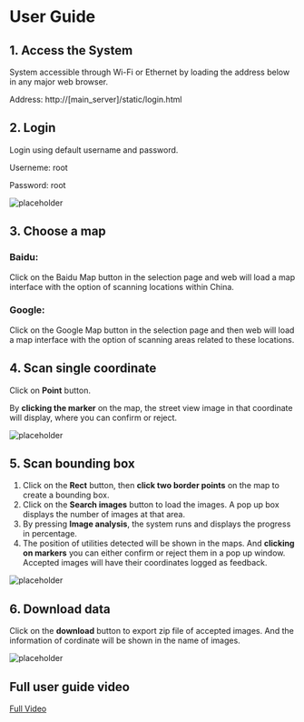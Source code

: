 # User Guide

## 1. Access the System

System accessible through Wi-Fi or Ethernet by loading the address below in any major web browser.

Address: http://[main_server]/static/login.html
   

## 2. Login

Login using default username and password.

Userneme: root

Password: root

![placeholder](http://osvz68mjl.bkt.clouddn.com/login.gif)


## 3. Choose a map

### Baidu: 

Click on the Baidu Map button in the selection page and web will load a map interface with the option of scanning locations within China.


### Google: 

Click on the Google Map button in the selection page and then web will load a map interface with the option of scanning areas related to these locations.


## 4. Scan single coordinate

Click on **Point** button. 

By **clicking the marker** on the map, the street view image in that coordinate will display, where you can confirm or reject.

![placeholder](http://osvz68mjl.bkt.clouddn.com/point.gif)

## 5. Scan bounding box
1. Click on the **Rect** button, then **click two border points** on the map to create a bounding box.
2. Click on the **Search images** button to load the images. A pop up box displays the number of images at that area.
3. By pressing **Image analysis**, the system runs and displays the progress in percentage.
4. The position of utilities detected will be shown in the maps. And **clicking on markers** you can either confirm or reject them in a pop up window. Accepted images will have their coordinates logged as feedback.

![placeholder](http://osvz68mjl.bkt.clouddn.com/rect.gif)

## 6. Download data
Click on the **download** button to export zip file of accepted images.And the information of cordinate will be shown in the name of images.

![placeholder](http://osvz68mjl.bkt.clouddn.com/download.gif)


## Full user guide video

[Full Video](http://v.youku.com/v_show/id_XMjk5NDU2OTI1Ng==.html?spm=a2hzp.8253869.0.0#paction)